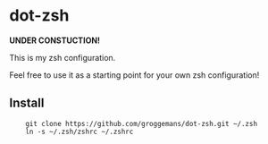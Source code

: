 # dot-zsh

**UNDER CONSTUCTION!**

This is my zsh configuration.

Feel free to use it as a starting point for your own zsh configuration!


## Install

```shell
    git clone https://github.com/groggemans/dot-zsh.git ~/.zsh
    ln -s ~/.zsh/zshrc ~/.zshrc
```
